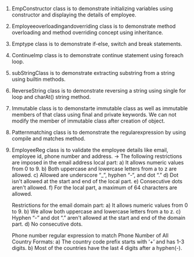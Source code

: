1) EmpConstructor class is to demonstrate initializing variables using constructor and displaying the details of employee.
2) Employeeoverloadingandoverriding class is to demonstrate method overloading and method overriding concept using inheritance.
3) Emptype class is to demonstrate if-else, switch and break statements.
4) ContinueImp class is to demonstrate continue statement using foreach loop.
5) subStringClass is to demonstrate extracting substring from a string using builtin methods.
6) ReverseString class is to demonstrate reversing a string using single for loop and charAt() string method.
7) Immutable class is to demonstarte immutable class as well as immutable members of that class using final and private keywords.
     We can not modify the member of immutable class after creation of object.
8) Patternmatching class is to demonstrate the regularexpression by using compile and matches method.
9) EmployeeReg class is to validate the employee details like email, employee id, phone number and address.
-> The following restrictions are imposed in the email address local part:
    a) It allows numeric values from 0 to 9.
    b) Both uppercase and lowercase letters from a to z are allowed.
    c) Allowed are underscore “_”, hyphen “-“, and dot “.”
    d) Dot isn't allowed at the start and end of the local part.
    e) Consecutive dots aren't allowed.
    f) For the local part, a maximum of 64 characters are allowed.

    Restrictions for the email domain part:
    a) It allows numeric values from 0 to 9.
    b) We allow both uppercase and lowercase letters from a to z.
    c) Hyphen “-” and dot “.” aren't allowed at the start and end of the domain part.
    d) No consecutive dots.

    Phone number regular expression to match Phone Number of All Country Formats:
    a) The country code prefix starts with ‘+’ and has 1-3 digits.
    b) Most of the countries have the last 4 digits after a hyphen(-).

     
